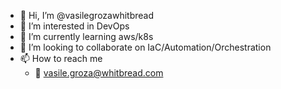 - 👋 Hi, I’m @vasilegrozawhitbread
- 👀 I’m interested in DevOps
- 🌱 I’m currently learning aws/k8s
- 💞️ I’m looking to collaborate on IaC/Automation/Orchestration
- 📫 How to reach me 
    - :e-mail: vasile.groza@whitbread.com

<!---
vasilegrozawhitbread/vasilegrozawhitbread is a ✨ special ✨ repository because its `README.md` (this file) appears on your GitHub profile.
You can click the Preview link to take a look at your changes.
--->

